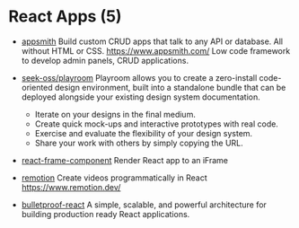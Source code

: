 # React Apps (5)

- [appsmith](https://github.com/appsmithorg/appsmith)
  Build custom CRUD apps that talk to any API or database. All without HTML or CSS. <https://www.appsmith.com/>
  Low code framework to develop admin panels, CRUD applications.

- [seek-oss/playroom](https://github.com/seek-oss/playroom)
  Playroom allows you to create a zero-install code-oriented design environment, built into a standalone bundle that can be deployed alongside your existing design system documentation.
  - Iterate on your designs in the final medium.
  - Create quick mock-ups and interactive prototypes with real code.
  - Exercise and evaluate the flexibility of your design system.
  - Share your work with others by simply copying the URL.

- [react-frame-component](https://github.com/ryanseddon/react-frame-component)
  Render React app to an iFrame

- [remotion](https://github.com/remotion-dev/remotion)
  Create videos programmatically in React <https://www.remotion.dev/>

- [bulletproof-react](https://github.com/alan2207/bulletproof-react)
  A simple, scalable, and powerful architecture for building production ready React applications.
